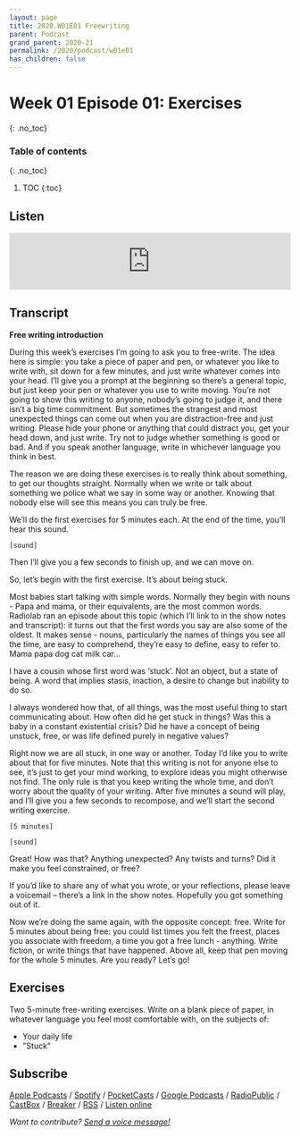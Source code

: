 ```yaml
---
layout: page
title: 2020.W01E01 Freewriting
parent: Podcast
grand_parent: 2020-21
permalink: /2020/podcast/w01e01
has_children: false
---
```



# Week 01 Episode 01: Exercises
{: .no_toc}

### Table of contents
{: .no_toc}

1. TOC
{:toc}

## Listen

<iframe iframe src="https://anchor.fm/olliepalmer/embed/episodes/Week-1-Episode-1-Freewriting-ebua3i/a-a1p671f" height="102px" width="100%" frameborder="0" scrolling="no"></iframe>


## Transcript

**Free writing introduction**

During this week’s exercises I’m going to ask you to free-write. The idea here is simple: you take a piece of paper and pen, or whatever you like to write with, sit down for a few minutes, and just write whatever comes into your head. I’ll give you a prompt at the beginning so there’s a general topic, but just keep your pen or whatever you use to write moving. You’re not going to show this writing to anyone, nobody’s going to judge it, and there isn’t a big time commitment. But sometimes the strangest and most unexpected things can come out when you are distraction-free and just writing. Please hide your phone or anything that could distract you, get your head down, and just write. Try not to judge whether something is good or bad. And if you speak another language, write in whichever language you think in best.

The reason we are doing these exercises is to really think about something, to get our thoughts straight. Normally when we write or talk about something we police what we say in some way or another. Knowing that nobody else will see this means you can truly be free.

We’ll do the first exercises for 5 minutes each. At the end of the time, you’ll hear this sound.

```
[sound]
```

Then I’ll give you a few seconds to finish up, and we can move on.

So, let’s begin with the first exercise. It’s about being stuck.

Most babies start talking with simple words. Normally they begin with nouns - Papa and mama, or their equivalents, are the most common words. Radiolab ran an episode about this topic (which I’ll link to in the show notes and transcript): it turns out that the first words you say are also some of the oldest. It makes sense - nouns, particularly the names of things you see all the time, are easy to comprehend, they’re easy to define, easy to refer to. Mama papa dog cat milk car...

I have a cousin whose first word was ‘stuck’. Not an object, but a state of being. A word that implies stasis, inaction, a desire to change but inability to do so.

I always wondered how that, of all things, was the most useful thing to start communicating about. How often did he get stuck in things? Was this a baby in a constant existential crisis? Did he have a concept of being unstuck, free, or was life defined purely in negative values?

Right now we are all stuck, in one way or another. Today I’d like you to write about that for five minutes. Note that this writing is not for anyone else to see, it’s just to get your mind working, to explore ideas you might otherwise not find. The only rule is that you keep writing the whole time, and don’t worry about the quality of your writing. After five minutes a sound will play, and I’ll give you a few seconds to recompose, and we’ll start the second writing exercise.

```
[5 minutes]
```

```
[sound]
```

Great! How was that? Anything unexpected? Any twists and turns? Did it make you feel constrained, or free?

If you’d like to share any of what you wrote, or your reflections, please leave a voicemail – there’s a link in the show notes. Hopefully you got something out of it.

Now we’re doing the same again, with the opposite concept: free. Write for 5 minutes about being free: you could list times you felt the freest, places you associate with freedom, a time you got a free lunch - anything. Write fiction, or write things that have happened. Above all, keep that pen moving for the whole 5 minutes. Are you ready? Let’s go!


## Exercises

Two 5-minute free-writing exercises. Write on a blank piece of paper, in whatever language you feel most comfortable with, on the subjects of:

- Your daily life
- "Stuck"

## Subscribe

[Apple Podcasts](https://podcasts.apple.com/gb/podcast/parallel-worlds/id1504529134) / [Spotify](https://open.spotify.com/show/3L3RhKaoqQZoU9fIcLuZjz) / [PocketCasts](https://pca.st/ha20534r) / [Google Podcasts](https://www.google.com/podcasts?feed=aHR0cHM6Ly9hbmNob3IuZm0vcy8xODg0YjAwOC9wb2RjYXN0L3Jzcw%3D%3D) / [RadioPublic](https://radiopublic.com/parallel-worlds-WzVy1K) / [CastBox](https://castbox.fm/channel/id2710471?utm_source=podcaster&utm_medium=dlink&utm_campaign=c_2710471&utm_content=Parallel%20Worlds-CastBox_FM) / [Breaker](https://www.breaker.audio/parallel-worlds) / [RSS](https://anchor.fm/s/1884b008/podcast/rss) / [Listen online](https://anchor.fm/olliepalmer)

_Want to contribute? [Send a voice message!](https://anchor.fm/olliepalmer/message)_
